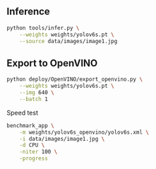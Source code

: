 
## Inference
```bash
python tools/infer.py \
    --weights weights/yolov6s.pt \
    --source data/images/image1.jpg
```

## Export to OpenVINO
```bash
python deploy/OpenVINO/export_openvino.py \
    --weights weights/yolov6s.pt \
    --img 640 \
    --batch 1
```
Speed test
```bash
benchmark_app \
    -m weights/yolov6s_openvino/yolov6s.xml \
    -i data/images/image1.jpg \
    -d CPU \
    -niter 100 \
    -progress
```